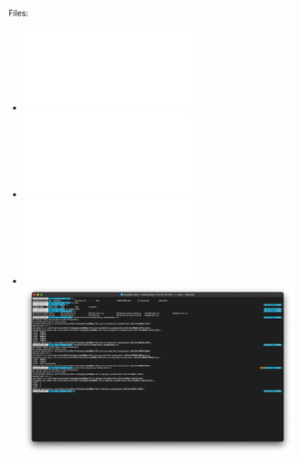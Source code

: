 Files:
 - ![01-salario-promedio-01.py](01-salario-promedio-01.py)
 - ![01-salario-promedio-02.py](01-salario-promedio-02.py)
 - ![01-se-employee.py](01-se-employee.py)
![image-01.png](image-01.png)
